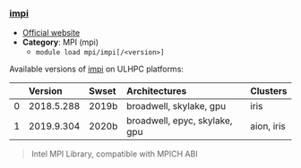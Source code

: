 ### [impi](https://software.intel.com/en-us/intel-mpi-library/)

* [Official website](https://software.intel.com/en-us/intel-mpi-library/)
* __Category__: MPI (mpi)
    -  `module load mpi/impi[/<version>]`

Available versions of [impi](https://software.intel.com/en-us/intel-mpi-library/) on ULHPC platforms:

|    | Version    | Swset   | Architectures                 | Clusters   |
|---:|:-----------|:--------|:------------------------------|:-----------|
|  0 | 2018.5.288 | 2019b   | broadwell, skylake, gpu       | iris       |
|  1 | 2019.9.304 | 2020b   | broadwell, epyc, skylake, gpu | aion, iris |

> Intel MPI Library, compatible with MPICH ABI
